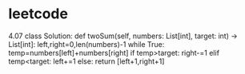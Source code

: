 # leetcode
4.07
class Solution:
    def twoSum(self, numbers: List[int], target: int) -> List[int]:
        left,right=0,len(numbers)-1
        while True:
            temp=numbers[left]+numbers[right]
            if temp>target:
                right-=1
            elif temp<target:
                left+=1
            else:
                return [left+1,right+1]
